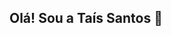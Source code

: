 ## Olá! Sou a Taís Santos 👋

<!--
**tais-santos-silva/tais-santos-silva** is a ✨ _special_ ✨ repository because its `README.md` (this file) appears on your GitHub profile.

##- 🐞 Sou Analista de Qualidade de Software
- 🌱 Estou estudanddo Automação com playwright e Detox
- 👯 Trabalho na Conexa Saúde
- Atuo na garantia da qualidade de software por meio de testes funcionais, automatizados e de performance, utilizando ferramentas como Cypress. Tenho experiência na criação de cenários de teste, coleta de requisitos, análise de bugs, automação e entre outros, aplicando princípios de qualidade.
-->
